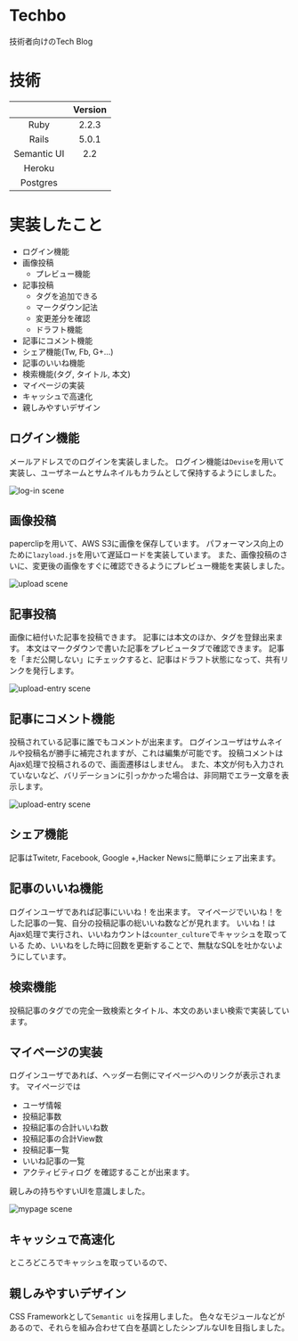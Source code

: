 # Techbo
技術者向けのTech Blog

# 技術
|           | Version |
|:---------:|:-------:|
|Ruby       | 2.2.3   |
|Rails      | 5.0.1   |
|Semantic UI| 2.2     |
|Heroku     |         |
|Postgres   |         |

# 実装したこと
- ログイン機能
- 画像投稿
  - プレビュー機能
- 記事投稿
  - タグを追加できる
  - マークダウン記法
  - 変更差分を確認
  - ドラフト機能
- 記事にコメント機能
- シェア機能(Tw, Fb, G+...)
- 記事のいいね機能
- 検索機能(タグ, タイトル, 本文)
- マイページの実装
- キャッシュで高速化
- 親しみやすいデザイン

## ログイン機能
メールアドレスでのログインを実装しました。
ログイン機能は`Devise`を用いて実装し、ユーザネームとサムネイルもカラムとして保持するようにしました。

![log-in scene](https://github.com/hyde2able/techbo/blob/master/images/login.png?raw=true)

## 画像投稿
paperclipを用いて、AWS S3に画像を保存しています。
パフォーマンス向上のために`lazyload.js`を用いて遅延ロードを実装しています。
また、画像投稿のさいに、変更後の画像をすぐに確認できるようにプレビュー機能を実装しました。

![upload scene](https://github.com/hyde2able/techbo/blob/master/images/upload.png?raw=true)

## 記事投稿
画像に紐付いた記事を投稿できます。
記事には本文のほか、タグを登録出来ます。
本文はマークダウンで書いた記事をプレビュータブで確認できます。
記事を「まだ公開しない」にチェックすると、記事はドラフト状態になって、共有リンクを発行します。

![upload-entry scene](https://github.com/hyde2able/techbo/blob/master/images/upload-entry.png?raw=true)

## 記事にコメント機能
投稿されている記事に誰でもコメントが出来ます。
ログインユーザはサムネイルや投稿名が勝手に補完されますが、これは編集が可能です。
投稿コメントはAjax処理で投稿されるので、画面遷移はしません。
また、本文が何も入力されていないなど、バリデーションに引っかかった場合は、非同期でエラー文章を表示します。

![upload-entry scene](https://github.com/hyde2able/techbo/blob/master/images/comment.png?raw=true)


## シェア機能
記事はTwitetr, Facebook, Google +,Hacker Newsに簡単にシェア出来ます。

## 記事のいいね機能
ログインユーザであれば記事にいいね！を出来ます。
マイページでいいね！をした記事の一覧、自分の投稿記事の総いいね数などが見れます。
いいね！はAjax処理で実行され、いいねカウントは`counter_culture`でキャッシュを取っている
ため、いいねをした時に回数を更新することで、無駄なSQLを吐かないようにしています。

## 検索機能
投稿記事のタグでの完全一致検索とタイトル、本文のあいまい検索で実装しています。

## マイページの実装
ログインユーザであれば、ヘッダー右側にマイページへのリンクが表示されます。
マイページでは
- ユーザ情報
- 投稿記事数
- 投稿記事の合計いいね数
- 投稿記事の合計View数
- 投稿記事一覧
- いいね記事の一覧
- アクティビティログ
を確認することが出来ます。

親しみの持ちやすいUIを意識しました。

![mypage scene](https://github.com/hyde2able/techbo/blob/master/images/mypage.png?raw=true)

## キャッシュで高速化
ところどころでキャッシュを取っているので、

## 親しみやすいデザイン
CSS Frameworkとして`Semantic ui`を採用しました。
色々なモジュールなどがあるので、それらを組み合わせて白を基調としたシンプルなUIを目指しました。
